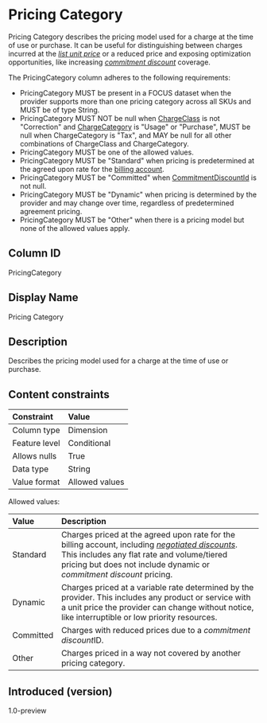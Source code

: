 # Pricing Category

Pricing Category describes the pricing model used for a charge at the time of use or purchase. It can be useful for distinguishing between charges incurred at the [*list unit price*](#glossary:list-unit-price) or a reduced price and exposing optimization opportunities, like increasing [*commitment discount*](#glossary:commitment-discount) coverage.

The PricingCategory column adheres to the following requirements:

* PricingCategory MUST be present in a FOCUS dataset when the provider supports more than one pricing category across all SKUs and MUST be of type String.
* PricingCategory MUST NOT be null when [ChargeClass](#chargeclass) is not "Correction" and [ChargeCategory](#chargecategory) is "Usage" or "Purchase", MUST be null when ChargeCategory is "Tax", and MAY be null for all other combinations of ChargeClass and ChargeCategory.
* PricingCategory MUST be one of the allowed values.
* PricingCategory MUST be "Standard" when pricing is predetermined at the agreed upon rate for the [billing account](#glossary:billing-account).
* PricingCategory MUST be "Committed" when [CommitmentDiscountId](#commitmentdiscountid) is not null.
* PricingCategory MUST be "Dynamic" when pricing is determined by the provider and may change over time, regardless of predetermined agreement pricing.
* PricingCategory MUST be "Other" when there is a pricing model but none of the allowed values apply.

## Column ID

PricingCategory

## Display Name

Pricing Category

## Description

Describes the pricing model used for a charge at the time of use or purchase.

## Content constraints

| Constraint      | Value          |
| :-------------- | :------------- |
| Column type     | Dimension      |
| Feature level   | Conditional    |
| Allows nulls    | True           |
| Data type       | String         |
| Value format    | Allowed values |

Allowed values:

| Value     | Description                                                                                                                                                                                                              |
| :-------- | :----------------------------------------------------------------------------------------------------------------------------------------------------------------------------------------------------------------------- |
| Standard  | Charges priced at the agreed upon rate for the billing account, including [*negotiated discounts*](#glossary:negotiated-discount). This includes any flat rate and volume/tiered pricing but does not include dynamic or *commitment discount* pricing. |
| Dynamic   | Charges priced at a variable rate determined by the provider. This includes any product or service with a unit price the provider can change without notice, like interruptible or low priority resources.               |
| Committed | Charges with reduced prices due to a *commitment discount*ID.                                                                                                                  |
| Other     | Charges priced in a way not covered by another pricing category.                                                                                                                                                         |

## Introduced (version)

1.0-preview
